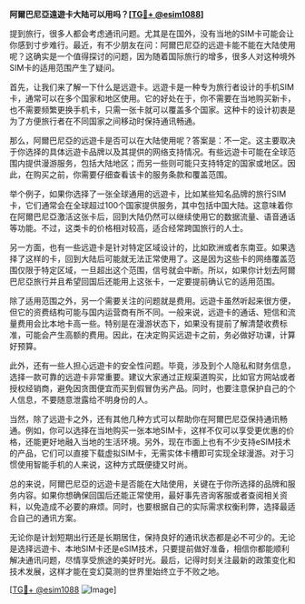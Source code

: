 **阿爾巴尼亞遠遊卡大陆可以用吗？[[TG💪+ @esim1088](https://t.me/s/esim1088)]**

提到旅行，很多人都会考虑通讯问题。尤其是在国外，没有当地的SIM卡可能会让你感到寸步难行。最近，有不少朋友在问：阿爾巴尼亞的远遊卡能不能在大陆使用呢？这确实是一个值得探讨的问题，因为随着国际旅行的增多，很多人对这种境外SIM卡的适用范围产生了疑问。

首先，让我们来了解一下什么是远遊卡。远遊卡是一种专为旅行者设计的手机SIM卡，通常可以在多个国家和地区使用。它的好处在于，你不需要在当地购买新卡，也不需要频繁更换手机卡，只需一张卡就可以覆盖多个国家。这种卡的设计初衷是为了方便旅行者在不同国家之间移动时保持通讯畅通。

那么，阿爾巴尼亞的远遊卡是否可以在大陆使用呢？答案是：不一定。这主要取决于你选择的具体远遊卡品牌以及其提供的网络支持情况。有些远遊卡可能在全球范围内提供漫游服务，包括大陆地区；而另一些则可能只支持特定的国家或地区。因此，在购买之前，你需要仔细查看该卡的服务条款和覆盖范围。

举个例子，如果你选择了一张全球通用的远遊卡，比如某些知名品牌的旅行SIM卡，它们通常会在全球超过100个国家提供服务，其中包括中国大陆。这意味着你在阿爾巴尼亞激活这张卡后，回到大陆仍然可以继续使用它的数据流量、语音通话等功能。不过，这类卡的价格相对较高，适合经常跨国旅行的人士。

另一方面，也有一些远遊卡是针对特定区域设计的，比如欧洲或者东南亚。如果选择了这样的卡，回到大陆后可能就无法正常使用了。这是因为这些卡的网络覆盖范围仅限于特定区域，一旦超出这个范围，信号就会中断。所以，如果你计划去阿爾巴尼亞旅行并且希望回国后还能用上这张卡，一定要提前确认它的适用范围。

除了适用范围之外，另一个需要关注的问题就是费用。远遊卡虽然听起来很方便，但它的资费结构可能与国内运营商有所不同。一般来说，远遊卡的通话、短信和流量费用会比本地卡高一些。特别是在漫游状态下，如果没有提前了解清楚收费标准，可能会产生高额的费用。因此，在决定购买远遊卡之前，务必做好功课，计算好预算。

此外，还有一些人担心远遊卡的安全性问题。毕竟，涉及到个人隐私和财务信息，选择一款可靠的远遊卡非常重要。建议大家通过正规渠道购买，比如官方网站或者授权经销商，避免因贪图便宜而买到假冒伪劣产品。同时，也要注意保护自己的个人信息，不要随意泄露给不明身份的人。

当然，除了远遊卡之外，还有其他几种方式可以帮助你在阿爾巴尼亞保持通讯畅通。例如，你可以选择在当地购买一张本地SIM卡，这样不仅可以享受更优惠的价格，还能更好地融入当地的生活环境。另外，现在市面上也有不少支持eSIM技术的产品，它们可以直接下载虚拟SIM卡，无需实体卡槽即可实现全球漫游。对于习惯使用智能手机的人来说，这种方式既便捷又时尚。

总的来说，阿爾巴尼亞的远遊卡是否能在大陆使用，关键在于你所选择的品牌和服务内容。如果你想确保回国后还能正常使用，最好事先咨询客服或者查阅相关资料，以免造成不必要的麻烦。同时，也要根据自己的实际需求权衡利弊，选择最适合自己的通讯方案。

无论你是计划短期出行还是长期居住，保持良好的通讯状态都是必不可少的。无论是选择远遊卡、本地SIM卡还是eSIM技术，只要提前做好准备，相信你都能顺利解决通讯问题，尽情享受旅途的美好时光。最后，记得时刻关注最新的政策变化和技术发展，这样才能在变幻莫测的世界里始终立于不败之地。

[[TG💪+ @esim1088](https://t.me/s/esim1088) ![Image](https://i.postimg.cc/4NQfJmqS/Snipaste-2025-05-13-00-14-12.png)]